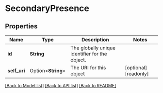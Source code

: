 # SecondaryPresence

## Properties

Name | Type | Description | Notes
------------ | ------------- | ------------- | -------------
**id** | **String** | The globally unique identifier for the object. | 
**self_uri** | Option<**String**> | The URI for this object | [optional][readonly]

[[Back to Model list]](../README.md#documentation-for-models) [[Back to API list]](../README.md#documentation-for-api-endpoints) [[Back to README]](../README.md)



